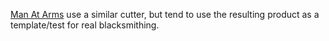 [Man At Arms][1] use a similar cutter, but tend to use the resulting product as a template/test for real blacksmithing.

[1]: https://www.youtube.com/playlist?list=PLUUGFk1wE5OFOpfPz3ggXQrCSdQdFEslx